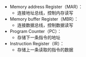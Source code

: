 - Memory address Register（MAR）：
	- 连接地址总线，控制内存读写
- Memory buffer Register（MBR）：
	- 连接数据总线，控制数据读写
- Program Counter（PC）：
	- 存储下一条指令的地址
- Instruction Register（IR）：
	- 存储上一条读取的指令的数据